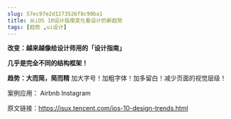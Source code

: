 ```yaml
---
slug: 57ec97e2d1273526f8c90ba1
title: 从iOS 10设计指南变化看设计的新趋势
tags: [趋势 ,ui设计]
---
```


**改变：越来越像给设计师用的「设计指南」**

**几乎是完全不同的结构框架！**

**趋势：大而简，简而精**
加大字号！加粗字体！加多留白！减少页面的视觉层级！

案例应用：
Airbnb 
Instagram

原文链接：https://isux.tencent.com/ios-10-design-trends.html
